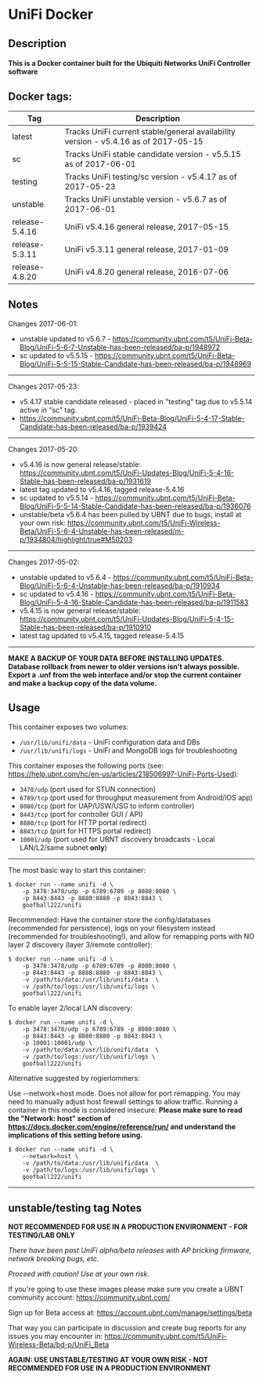 # UniFi Docker

## Description

#### This is a Docker container built for the Ubiquiti Networks UniFi Controller software

## Docker tags:
| Tag | Description |
| --- | --- |
| latest | Tracks UniFi current stable/general availability version - v5.4.16 as of 2017-05-15 |
| sc | Tracks UniFi stable candidate version - v5.5.15 as of 2017-06-01 |
| testing | Tracks UniFi testing/sc version - v5.4.17 as of 2017-05-23 |
| unstable | Tracks UniFi unstable version - v5.6.7 as of 2017-06-01 |
| release-5.4.16 | UniFi v5.4.16 general release, 2017-05-15 |
| release-5.3.11 | UniFi v5.3.11 general release, 2017-01-09 |
| release-4.8.20 | UniFi v4.8.20 general release, 2016-07-06 |

## Notes

Changes 2017-06-01:
* unstable updated to v5.6.7 - https://community.ubnt.com/t5/UniFi-Beta-Blog/UniFi-5-6-7-Unstable-has-been-released/ba-p/1948972
* sc updated to v5.5.15 - https://community.ubnt.com/t5/UniFi-Beta-Blog/UniFi-5-5-15-Stable-Candidate-has-been-released/ba-p/1948969

---

Changes 2017-05-23:
* v5.4.17 stable candidate released - placed in "testing" tag due to v5.5.14 active in "sc" tag.
* https://community.ubnt.com/t5/UniFi-Beta-Blog/UniFi-5-4-17-Stable-Candidate-has-been-released/ba-p/1939424

---

Changes 2017-05-20:
* v5.4.16 is now general release/stable: https://community.ubnt.com/t5/UniFi-Updates-Blog/UniFi-5-4-16-Stable-has-been-released/ba-p/1931619 
* latest tag updated to v5.4.16, tagged release-5.4.16
* sc updated to v5.5.14 - https://community.ubnt.com/t5/UniFi-Beta-Blog/UniFi-5-5-14-Stable-Candidate-has-been-released/ba-p/1936076
* unstable/beta v5.6.4 has been pulled by UBNT due to bugs, install at your own risk: https://community.ubnt.com/t5/UniFi-Wireless-Beta/UniFi-5-6-4-Unstable-has-been-released/m-p/1934804/highlight/true#M50203

---

Changes 2017-05-02:
* unstable updated to v5.6.4 - https://community.ubnt.com/t5/UniFi-Beta-Blog/UniFi-5-6-4-Unstable-has-been-released/ba-p/1910934
* sc updated to v5.4.16 - https://community.ubnt.com/t5/UniFi-Beta-Blog/UniFi-5-4-16-Stable-Candidate-has-been-released/ba-p/1911583
* v5.4.15 is now general release/stable: https://community.ubnt.com/t5/UniFi-Updates-Blog/UniFi-5-4-15-Stable-has-been-released/ba-p/1910910
* latest tag updated to v5.4.15, tagged release-5.4.15

---

**MAKE A BACKUP OF YOUR DATA BEFORE INSTALLING UPDATES.**
**Database rollback from newer to older versions isn't always possible.**
**Export a .unf from the web interface and/or stop the current container and make a backup copy of the data volume.**


## Usage

This container exposes two volumes:
* `/usr/lib/unifi/data` - UniFi configuration data and DBs
* `/usr/lib/unifi/logs` - UniFi and MongoDB logs for troubleshooting

This container exposes the following ports (see: https://help.ubnt.com/hc/en-us/articles/218506997-UniFi-Ports-Used):
* `3478/udp` (port used for STUN connection)
* `6789/tcp` (port used for throughput measurement from Android/iOS app)
* `8080/tcp` (port for UAP/USW/USG to inform controller)
* `8443/tcp` (port for controller GUI / API)
* `8880/tcp` (port for HTTP portal redirect)
* `8843/tcp` (port for HTTPS portal redirect)
* `10001/udp` (port used for UBNT discovery broadcasts - Local LAN/L2/same subnet **only**)

---

The most basic way to start this container:

```
$ docker run --name unifi -d \
	-p 3478:3478/udp -p 6789:6789 -p 8080:8080 \
	-p 8443:8443 -p 8880:8880 -p 8843:8843 \
	goofball222/unifi
```


Recommended:
Have the container store the config/databases (recommended for persistence), logs on your filesystem instead (recommended for troubleshooting!), and allow for remapping ports with NO layer 2 discovery (layer 3/remote controller):

```
$ docker run --name unifi -d \
	-p 3478:3478/udp -p 6789:6789 -p 8080:8080 \
	-p 8443:8443 -p 8880:8880 -p 8843:8843 \
	-v /path/to/data:/usr/lib/unifi/data  \
	-v /path/to/logs:/usr/lib/unifi/logs \
	goofball222/unifi
```


To enable layer 2/local LAN discovery:

```
$ docker run --name unifi -d \
	-p 3478:3478/udp -p 6789:6789 -p 8080:8080 \
	-p 8443:8443 -p 8880:8880 -p 8843:8843 \
	-p 10001:10001/udp \
	-v /path/to/data:/usr/lib/unifi/data  \
	-v /path/to/logs:/usr/lib/unifi/logs \
	goofball222/unifi
```


Alternative suggested by rogierlommers: 

Use --network=host mode. Does not allow for port remapping. You may need to manually adjust host firewall settings to allow traffic. Running a container in this mode is considered insecure:
**Please make sure to read the "Network: host" section of https://docs.docker.com/engine/reference/run/ and understand the implications of this setting before using.**

```
$ docker run --name unifi -d \
	--network=host \
	-v /path/to/data:/usr/lib/unifi/data  \
	-v /path/to/logs:/usr/lib/unifi/logs \
	goofball222/unifi
```


---

## unstable/testing tag Notes

**NOT RECOMMENDED FOR USE IN A PRODUCTION ENVIRONMENT - FOR TESTING/LAB ONLY**

_There have been past UniFi alpha/beta releases with AP bricking firmware, network breaking bugs, etc._

_Proceed with caution! Use at your own risk._

If you're going to use these images please make sure you create a UBNT community account:
https://community.ubnt.com/

Sign up for Beta access at:
https://account.ubnt.com/manage/settings/beta

That way you can participate in discussion and create bug reports for any issues you may encounter in:
https://community.ubnt.com/t5/UniFi-Wireless-Beta/bd-p/UniFi_Beta

**AGAIN: USE UNSTABLE/TESTING AT YOUR OWN RISK - NOT RECOMMENDED FOR USE IN A PRODUCTION ENVIRONMENT**

[//]: # (Licensed under the Apache 2.0 license)
[//]: # (Copyright 2016 The Goofball - goofball222@gmail.com)
